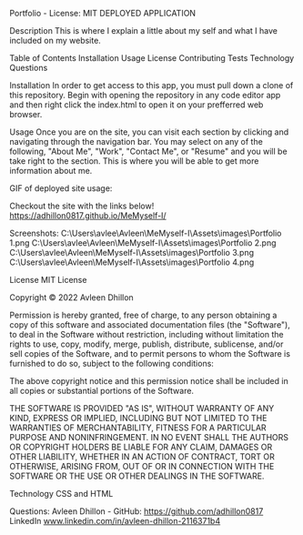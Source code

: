 Portfolio - License: MIT
DEPLOYED APPLICATION

Description
This is where I explain a little about my self and what I have included on my website. 

Table of Contents
Installation
Usage
License
Contributing
Tests
Technology
Questions

Installation
In order to get access to this app, you must pull down a clone of this repository. Begin with opening the repository in any code editor app and then right click the index.html to open it on your prefferred web browser.

Usage
Once you are on the site, you can visit each section by clicking and navigating through the navigation bar. You may select on any of the following, "About Me", "Work", "Contact Me", or "Resume" and you will be take right to the section. This is where you will be able to get more information about me. 

GIF of deployed site usage:

Checkout the site with the links below!
https://adhillon0817.github.io/MeMyself-I/


Screenshots:
C:\Users\avlee\Avleen\MeMyself-I\Assets\images\Portfolio 1.png
C:\Users\avlee\Avleen\MeMyself-I\Assets\images\Portfolio 2.png
C:\Users\avlee\Avleen\MeMyself-I\Assets\images\Portfolio 3.png
C:\Users\avlee\Avleen\MeMyself-I\Assets\images\Portfolio 4.png


License
MIT License

Copyright © 2022 Avleen Dhillon

Permission is hereby granted, free of charge, to any person obtaining a copy of this software and associated documentation files (the "Software"), to deal in the Software without restriction, including without limitation the rights to use, copy, modify, merge, publish, distribute, sublicense, and/or sell copies of the Software, and to permit persons to whom the Software is furnished to do so, subject to the following conditions:

The above copyright notice and this permission notice shall be included in all copies or substantial portions of the Software.

THE SOFTWARE IS PROVIDED "AS IS", WITHOUT WARRANTY OF ANY KIND, EXPRESS OR IMPLIED, INCLUDING BUT NOT LIMITED TO THE WARRANTIES OF MERCHANTABILITY, FITNESS FOR A PARTICULAR PURPOSE AND NONINFRINGEMENT. IN NO EVENT SHALL THE AUTHORS OR COPYRIGHT HOLDERS BE LIABLE FOR ANY CLAIM, DAMAGES OR OTHER LIABILITY, WHETHER IN AN ACTION OF CONTRACT, TORT OR OTHERWISE, ARISING FROM, OUT OF OR IN CONNECTION WITH THE SOFTWARE OR THE USE OR OTHER DEALINGS IN THE SOFTWARE.


Technology
CSS and HTML 

Questions:
Avleen Dhillon - GitHub: https://github.com/adhillon0817    LinkedIn www.linkedin.com/in/avleen-dhillon-2116371b4  